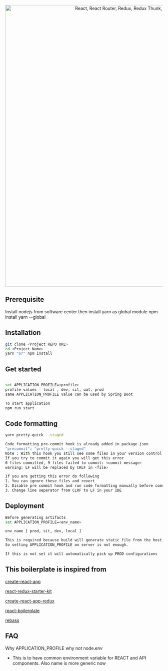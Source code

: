 <p align="center"><img src="https://github.com/raviprajna/simple-react-redux-starter-kit/tree/master/src/resource/img/Banner.png" alt="React, React Router, Redux, Redux Thunk, Rebass, Styled Components " width="900"></a></p>

## Prerequisite

Install nodejs from software center then install yarn as global module
npm install yarn --global

## Installation

```bash
git clone <Project REPO URL>
cd <Project Name>
yarn "or" npm install
```

## Get started

```bash

set APPLICATION_PROFILE=<profile>
profile values - local , dev, sit, uat, prod
same APPLICATION_PROFILE value can be used by Spring Boot

To start application
npm run start

```

## Code formatting

```bash
yarn pretty-quick --staged

Code formatting pre-commit hook is already added in package.json
"precommit": "pretty-quick --staged"
Note : With this hook you still see some files in your version control even after commit
If you try to commit it again you will get this error
0 files committed, 9 files failed to commit: <commit message>
warning: LF will be replaced by CRLF in <file>

If you are getting this error do following
1. You can ignore these files and revert
2. Disable pre commit hook and run code formatting manually before commit
3. Change line separator from CLRF to LF in your IDE
```

## Deployment

```bash
Before generating artifacts
set APPLICATION_PROFILE=<env_name>

env_name [ prod, sit, dev, local ]

This is required because build will generate static file from the host machine and packaged as JAR then deployed to server.
So setting APPLICATION_PROFILE on server is not enough.

If this is not set it will automatically pick up PROD configurations
```

## This boilerplate is inspired from

[create-react-app](https://github.com/facebookincubator/create-react-app)

[react-redux-starter-kit](https://github.com/davezuko/react-redux-starter-kit)

[create-react-app-redux](https://github.com/notrab/create-react-app-redux)

[react-boilerplate](https://github.com/react-boilerplate)

[rebass](https://rebassjs.org/getting-started)


## FAQ
Why APPLICATION_PROFILE why not node.env
- This is to have common environment variable for REACT and API components.
  Also name is more generic now
